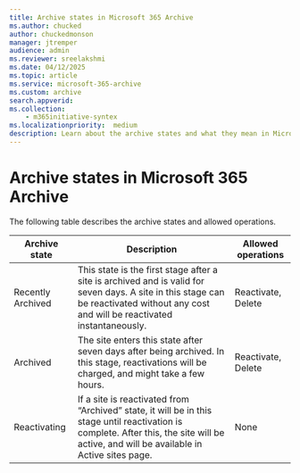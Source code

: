 ```yaml
---
title: Archive states in Microsoft 365 Archive
ms.author: chucked
author: chuckedmonson
manager: jtremper
audience: admin
ms.reviewer: sreelakshmi
ms.date: 04/12/2025
ms.topic: article
ms.service: microsoft-365-archive
ms.custom: archive
search.appverid:
ms.collection:
    - m365initiative-syntex
ms.localizationpriority:  medium
description: Learn about the archive states and what they mean in Microsoft 365 Archive.
---
```


# Archive states in Microsoft 365 Archive

The following table describes the archive states and allowed operations.

|Archive state  |Description  |Allowed operations  |
|---------|---------|---------|
|Recently Archived    |This state is the first stage after a site is archived and is valid for seven days. A site in this stage can be reactivated without any cost and will be reactivated instantaneously.         |Reactivate, Delete         |
|Archived    |The site enters this state after seven days after being archived. In this stage, reactivations will be charged, and might take a few hours.         |Reactivate, Delete         |
|Reactivating     |If a site is reactivated from “Archived” state, it will be in this stage until reactivation is complete. After this, the site will be active, and will be available in Active sites page.         |None         |
